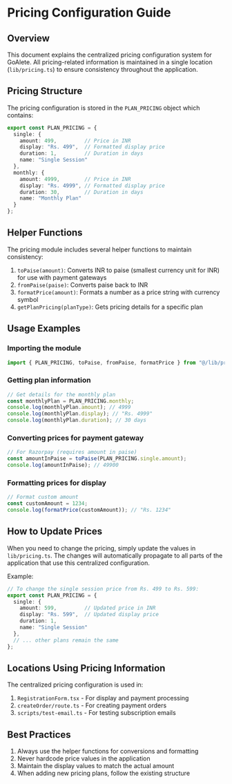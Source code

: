 # Pricing Configuration Guide

## Overview

This document explains the centralized pricing configuration system for GoAlete. All pricing-related information is maintained in a single location (`lib/pricing.ts`) to ensure consistency throughout the application.

## Pricing Structure

The pricing configuration is stored in the `PLAN_PRICING` object which contains:

```typescript
export const PLAN_PRICING = {
  single: {
    amount: 499,         // Price in INR
    display: "Rs. 499",  // Formatted display price
    duration: 1,         // Duration in days
    name: "Single Session"
  },
  monthly: {
    amount: 4999,        // Price in INR
    display: "Rs. 4999", // Formatted display price
    duration: 30,        // Duration in days
    name: "Monthly Plan"
  }
};
```

## Helper Functions

The pricing module includes several helper functions to maintain consistency:

1. `toPaise(amount)`: Converts INR to paise (smallest currency unit for INR) for use with payment gateways
2. `fromPaise(paise)`: Converts paise back to INR
3. `formatPrice(amount)`: Formats a number as a price string with currency symbol
4. `getPlanPricing(planType)`: Gets pricing details for a specific plan

## Usage Examples

### Importing the module

```typescript
import { PLAN_PRICING, toPaise, fromPaise, formatPrice } from "@/lib/pricing";
```

### Getting plan information

```typescript
// Get details for the monthly plan
const monthlyPlan = PLAN_PRICING.monthly;
console.log(monthlyPlan.amount); // 4999
console.log(monthlyPlan.display); // "Rs. 4999"
console.log(monthlyPlan.duration); // 30 days
```

### Converting prices for payment gateway

```typescript
// For Razorpay (requires amount in paise)
const amountInPaise = toPaise(PLAN_PRICING.single.amount);
console.log(amountInPaise); // 49900
```

### Formatting prices for display

```typescript
// Format custom amount
const customAmount = 1234;
console.log(formatPrice(customAmount)); // "Rs. 1234"
```

## How to Update Prices

When you need to change the pricing, simply update the values in `lib/pricing.ts`. The changes will automatically propagate to all parts of the application that use this centralized configuration.

Example:
```typescript
// To change the single session price from Rs. 499 to Rs. 599:
export const PLAN_PRICING = {
  single: {
    amount: 599,         // Updated price in INR
    display: "Rs. 599",  // Updated display price
    duration: 1,
    name: "Single Session"
  },
  // ... other plans remain the same
};
```

## Locations Using Pricing Information

The centralized pricing configuration is used in:

1. `RegistrationForm.tsx` - For display and payment processing
2. `createOrder/route.ts` - For creating payment orders
3. `scripts/test-email.ts` - For testing subscription emails

## Best Practices

1. Always use the helper functions for conversions and formatting
2. Never hardcode price values in the application
3. Maintain the display values to match the actual amount
4. When adding new pricing plans, follow the existing structure
